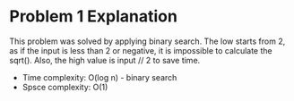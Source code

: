 # Problem 1 Explanation

This problem was solved by applying binary search. The low starts from 2, as if the input is less than 2 or negative, it is impossible to calculate the sqrt(). Also, the high value is input // 2 to save time.

- Time complexity: O(log n) - binary search
- Spsce complexity: O(1)
